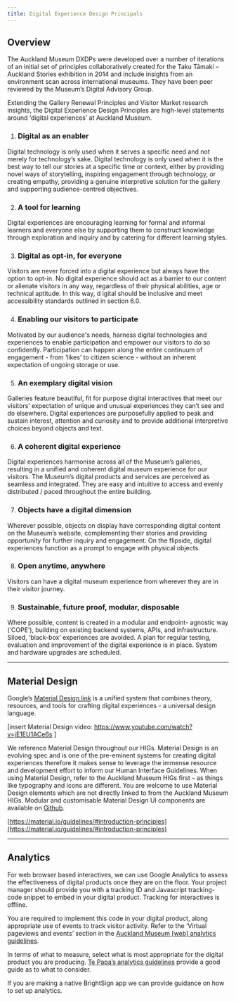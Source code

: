 ```yaml
---
title: Digital Experience Design Principals
---
```


## Overview

The Auckland Museum DXDPs were developed over a number of iterations of an initial set of principles collaboratively created for the Taku Tāmaki – Auckland Stories exhibition in 2014 and include insights from an environment scan across international museums. They have been peer reviewed by the Museum’s Digital Advisory Group. 

Extending the Gallery Renewal Principles and Visitor Market research insights, the Digital Experience Design Principles are high-level statements around ‘digital experiences’ at Auckland Museum.


1. ### Digital as an enabler
Digital technology is only used when it serves a specific need and not merely for technology’s sake. Digital technology is only used when it is the best way to tell our stories at a specific time or context, either by providing novel ways of storytelling, inspiring engagement through technology, or creating empathy, providing a genuine interpretive solution for the gallery and supporting audience-centred objectives.

2. ### A tool for learning
Digital experiences are encouraging learning for formal and informal learners and everyone else by supporting them to construct knowledge through exploration and inquiry and by catering for different learning styles.

3. ### Digital as opt-in, for everyone
Visitors are never forced into a digital experience but always have the option to opt-in. No digital experience should act as a barrier to our content or alienate visitors in any way, regardless of their physical abilities, age or technical aptitude. In this way, d igital should be inclusive and meet accessibility standards outlined in section 6.0.

4. ### Enabling our visitors to participate
Motivated by our audience's needs, harness digital technologies and experiences to enable participation and empower our visitors to do so confidently. Participation can happen along the entire continuum of engagement - from ‘likes’ to citizen science - without an inherent expectation of ongoing storage or use.

5. ### An exemplary digital vision
Galleries feature beautiful, fit for purpose digital interactives that meet our visitors’ expectation of unique and unusual experiences they can’t see and do elsewhere. Digital experiences are purposefully applied to peak and sustain interest, attention and curiosity and to provide additional interpretive choices beyond objects and text.

6. ### A coherent digital experience
Digital experiences harmonise across all of the Museum’s galleries, resulting in a unified and coherent digital museum experience for our visitors. The Museum’s digital products and services are perceived as seamless and integrated. They are easy and intuitive to access and evenly distributed / paced throughout the entire building.

7. ### Objects have a digital dimension
Wherever possible, objects on display have corresponding digital content on the Museum’s website, complementing their stories and providing opportunity for further inquiry and engagement. On the flipside, digital experiences function as a prompt to engage with physical objects.

8. ### Open anytime, anywhere
Visitors can have a digital museum experience from wherever they are in their visitor journey.

9. ### Sustainable, future proof, modular, disposable
Where possible, content is created in a modular and endpoint- agnostic way (‘COPE’), building on existing backend systems, APIs, and infrastructure. Siloed, ‘black-box’ experiences are avoided. A plan for regular testing, evaluation and improvement of the digital experience is in place. System and hardware upgrades are scheduled.

---

## Material Design

Google’s [Material Design link](https://material.io/) is a unified system that combines theory, resources, and tools for crafting
digital experiences - a universal design language. 

[insert Material Design video: https://www.youtube.com/watch?v=jE1EU1ACe6s ]

We reference Material Design throughout our HIGs. Material Design is an evolving spec and is one of the pre-eminent systems for creating digital experiences therefore it makes sense to leverage the immense resource and development effort to inform our Human Interface Guidelines. 
When using Material Design, refer to the Auckland Museum HIGs first – as things like typography and icons are different.
You are welcome to use Material Design elements which are not directly linked to from the Auckland Museum HIGs. Modular and customisable Material Design UI components are available on [Github](https://github.com/material-components).

[https://material.io/guidelines/#introduction-principles](https://material.io/guidelines/#introduction-principles)

---

## Analytics

For web browser based interactives, we can use Google Analytics to assess the effectiveness of
digital products once they are on the floor. Your project manager should provide you with a tracking ID
and Javascript tracking-code snippet to embed in your digital product. Tracking for interactives is
offline.

You are required to implement this code in your digital product, along appropriate use of events to
track visitor activity. Refer to the ‘Virtual pageviews and events’ section in the [Auckland Museum [web] analytics guidelines](http://www.aucklandmuseum.com/toolkit/google-analytics-tips).

In terms of what to measure, select what is most appropriate for the digital product you are producing. [Te Papa’s analytics guidelines](https://te-papa.github.io/_pages/foundations/analytics/) provide a good guide as to what to consider.

If you are making a native BrightSign app we can provide guidance on how to set up analytics.